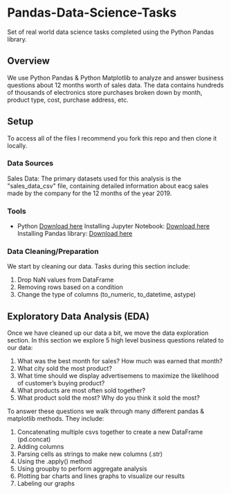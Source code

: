 # Pandas-Data-Science-Tasks
Set of real world data science tasks completed using the Python Pandas library.

## Overview
We use Python Pandas & Python Matplotlib to analyze and answer business questions about 12 months worth of sales data. The data contains hundreds of thousands of electronics store purchases broken down by month, product type, cost, purchase address, etc.

## Setup 
To access all of the files I recommend you fork this repo and then clone it locally.

### Data Sources
Sales Data: The primary datasets used for this analysis is the "sales_data_csv" file, containing detailed information about eacg sales made by the company for the 12 months of the year 2019.

### Tools
- Python [Download here](https://www.python.org/downloads/release/python-3123/)
Installing Jupyter Notebook: [Download here](https://jupyter.readthedocs.io/en/latest/install.html)
Installing Pandas library:  [Download here](https://pandas.pydata.org/pandas-docs/stable/install.html) 
### Data Cleaning/Preparation
We start by cleaning our data. Tasks during this section include:

1. Drop NaN values from DataFrame
2. Removing rows based on a condition
3. Change the type of columns (to_numeric, to_datetime, astype)


## Exploratory Data Analysis (EDA)
Once we have cleaned up our data a bit, we move the data exploration section. In this section we explore 5 high level business questions related to our data:

1. What was the best month for sales? How much was earned that month?
2. What city sold the most product?
3. What time should we display advertisemens to maximize the likelihood of customer’s buying product?
4. What products are most often sold together?
5. What product sold the most? Why do you think it sold the most?

To answer these questions we walk through many different pandas & matplotlib methods. They include:

1. Concatenating multiple csvs together to create a new DataFrame (pd.concat)
2. Adding columns
3. Parsing cells as strings to make new columns (.str)
4. Using the .apply() method
5. Using groupby to perform aggregate analysis
6. Plotting bar charts and lines graphs to visualize our results
7. Labeling our graphs

 
